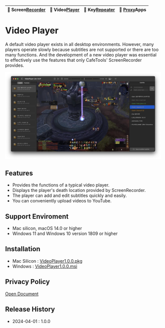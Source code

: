 | 🐻 Screen[Recorder](/ScreenRecorder) | 🐯 Video[Player](/VideoPlayer) | 🐼 Key[Repeater](/KeyRepeater) | 🐥 [Proxy](#)Apps |
|:----------|:----------|:----------|:----------|

# Video Player
A default video player exists in all desktop environments. However, many players operate slowly because subtitles are not supported or there are too many functions. And the development of a new video player was essential to effectively use the features that only CafeTools' ScreenRecorder provides.

![](images/player-pvp.png) 


## Features
- Provides the functions of a typical video player.
- Displays the player's death location provided by ScreenRecorder.
- The player can add and edit subtitles quickly and easily.
- You can conveniently upload videos to YouTube.

## Support Enviroment
- Mac silicon, macOS 14.0 or higher
- Windows 11 and Windows 10 version 1809 or higher

## Installation
- Mac Silicon : [VideoPlayer1.0.0.pkg](release/VideoPlayer-Lite-1.0.0.pkg)
- Windows : [VideoPlayer1.0.0.msi](#)

## Privacy Policy
[Open Document](policy)

## Release History
- 2024-04-01 : 1.0.0



